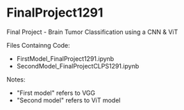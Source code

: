 # FinalProject1291
Final Project - Brain Tumor Classification using a CNN & ViT

Files Containng Code:
 - FirstModel_FinalProject1291.ipynb
 - SecondModel_FinalProjectCLPS1291.ipynb

Notes:
- "First model" refers to VGG
- "Second model" refers to ViT model
